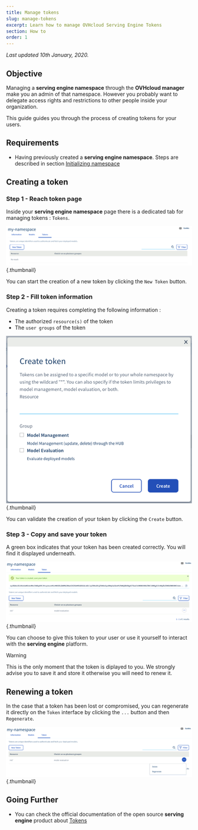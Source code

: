 ```yaml
---
title: Manage tokens
slug: manage-tokens
excerpt: Learn how to manage OVHcloud Serving Engine Tokens
section: How to
order: 1
---
```

*Last updated 10th January, 2020.*

## Objective

Managing a **serving engine namespace** through the **OVHcloud manager**
make you an admin of that namespace. However you probably want to
delegate access rights and restrictions to other people inside your
organization.

This guide guides you through the process of creating tokens for your
users.

## Requirements

-   Having previously created a **serving engine namespace**. Steps are
    described in section [Initializing
    namespace](../initialize-namespace)

## Creating a token

### Step 1 - Reach token page

Inside your **serving engine namespace** page there is a dedicated tab
for managing tokens : `Tokens`.

![Tokens page](images/00_token_page.png){.thumbnail}

You can start the creation of a new token by clicking the `New Token`
button.

### Step 2 - Fill token information

Creating a token requires completing the following information :

-   The authorized `resource(s)` of the token
-   The `user groups` of the token

![Token creation pop-up](images/01_create_token.png){.thumbnail}

You can validate the creation of your token by clicking the `Create`
button.

### Step 3 - Copy and save your token

A green box indicates that your token has been created correctly. You
will find it displayed underneath.

![Token created page](images/02_token_created.png){.thumbnail}

You can choose to give this token to your user or use it yourself to
interact with the **serving engine** platform.

> [!warning]
>
> This is the only moment that the token is diplayed to you. We strongly
> advise you to save it and store it otherwise you will need to renew
> it.

## Renewing a token

In the case that a token has been lost or compromised, you can
regenerate it directly on the `Token` interface by clicking the `...`
button and then `Regenerate`.

![Tokens custom paramaters](images/03_regenerate_token.png){.thumbnail}

## Going Further

-   You can check the official documentation of the open source
    **serving engine** product about
    [Tokens](https://serving-doc-mlg.ai.ovh.net/component/tokens.html)
